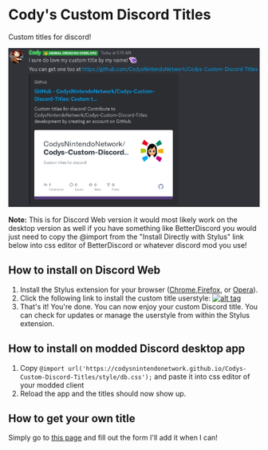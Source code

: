 # Cody's Custom Discord Titles
Custom titles for discord!

![](https://github.com/CodysNintendoNetwork/Codys-Custom-Discord-Titles/blob/main/screenshot.png?raw=true)

**Note:** This is for Discord Web version it would most likely work on the desktop version as well if you have something like BetterDiscord you would just need to copy the @import from the "Install Directly with Stylus" link below into css editor of BetterDiscord or whatever discord mod you use!

## How to install on Discord Web
1. Install the Stylus extension for your browser ([Chrome](https://chrome.google.com/webstore/detail/stylus/clngdbkpkpeebahjckkjfobafhncgmne),[Firefox](https://addons.mozilla.org/firefox/addon/styl-us/), or [Opera](https://addons.opera.com/en/extensions/details/stylus/)). 
2. Click the following link to install the custom title userstyle: [![alt tag](https://img.shields.io/badge/Install%20Cody's%20Custom%20Discord%20Titles-Userstyle-%233daee9?style=for-the-badge)](https://github.com/CodysNintendoNetwork/Codys-Custom-Discord-titles/raw/main/style/customtitles.user.css)
4. That's it! You're done. You can now enjoy your custom Discord title. You can check for updates or manage the userstyle from within the Stylus extension.

## How to install on modded Discord desktop app
1. Copy `@import url('https://codysnintendonetwork.github.io/Codys-Custom-Discord-Titles/style/db.css');` and paste it into css editor of your modded client
2. Reload the app and the titles should now show up.

## How to get your own title
Simply go to [this page](https://codysnintendonetwork.github.io/Codys-Custom-Discord-Titles/) and fill out the form I'll add it when I can!
